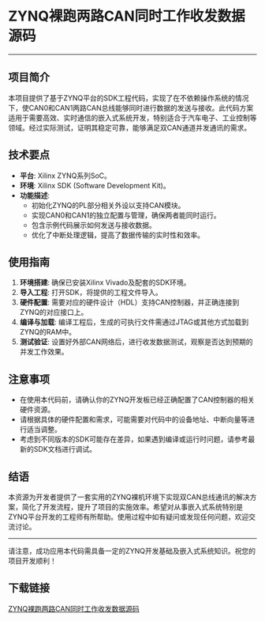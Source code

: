 # ZYNQ裸跑两路CAN同时工作收发数据源码

---

## 项目简介

本项目提供了基于ZYNQ平台的SDK工程代码，实现了在不依赖操作系统的情况下，使CAN0和CAN1两路CAN总线能够同时进行数据的发送与接收。此代码方案适用于需要高效、实时通信的嵌入式系统开发，特别适合于汽车电子、工业控制等领域。经过实际测试，证明其稳定可靠，能够满足双CAN通道并发通讯的需求。

## 技术要点

- **平台**: Xilinx ZYNQ系列SoC。
- **环境**: Xilinx SDK (Software Development Kit)。
- **功能描述**:
    - 初始化ZYNQ的PL部分相关外设以支持CAN模块。
    - 实现CAN0和CAN1的独立配置与管理，确保两者能同时运行。
    - 包含示例代码展示如何发送与接收数据。
    - 优化了中断处理逻辑，提高了数据传输的实时性和效率。

## 使用指南

1. **环境搭建**: 确保已安装Xilinx Vivado及配套的SDK环境。
2. **导入工程**: 打开SDK，将提供的工程文件导入。
3. **硬件配置**: 需要对应的硬件设计（HDL）支持CAN控制器，并正确连接到ZYNQ的对应接口上。
4. **编译与加载**: 编译工程后，生成的可执行文件需通过JTAG或其他方式加载到ZYNQ的RAM中。
5. **测试验证**: 设置好外部CAN网络后，进行收发数据测试，观察是否达到预期的并发工作效果。

## 注意事项

- 在使用本代码前，请确认你的ZYNQ开发板已经正确配置了CAN控制器的相关硬件资源。
- 请根据具体的硬件配置和需求，可能需要对代码中的设备地址、中断向量等进行适当调整。
- 考虑到不同版本的SDK可能存在差异，如果遇到编译或运行时问题，请参考最新的SDK文档进行调试。

## 结语

本资源为开发者提供了一套实用的ZYNQ裸机环境下实现双CAN总线通讯的解决方案，简化了开发流程，提升了项目的实施效率。希望对从事嵌入式系统特别是ZYNQ平台开发的工程师有所帮助。使用过程中如有疑问或发现任何问题，欢迎交流讨论。

--- 

请注意，成功应用本代码需具备一定的ZYNQ开发基础及嵌入式系统知识。祝您的项目开发顺利！

## 下载链接

[ZYNQ裸跑两路CAN同时工作收发数据源码](https://pan.quark.cn/s/b4bb7a0bbb38)